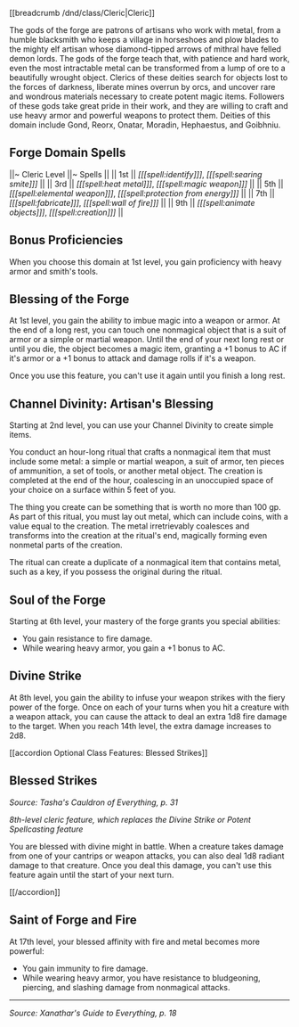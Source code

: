 [[breadcrumb /dnd/class/Cleric|Cleric]]

The gods of the forge are patrons of artisans who work with metal, from a humble blacksmith who keeps a village in horseshoes and plow blades to the mighty elf artisan whose diamond-tipped arrows of mithral have felled demon lords. The gods of the forge teach that, with patience and hard work, even the most intractable metal can be transformed from a lump of ore to a beautifully wrought object. Clerics of these deities search for objects lost to the forces of darkness, liberate mines overrun by orcs, and uncover rare and wondrous materials necessary to create potent magic items. Followers of these gods take great pride in their work, and they are willing to craft and use heavy armor and powerful weapons to protect them. Deities of this domain include Gond, Reorx, Onatar, Moradin, Hephaestus, and Goibhniu.

## Forge Domain Spells

||~ Cleric Level ||~ Spells ||
|| 1st || _[[[spell:identify]]]_, _[[[spell:searing smite]]]_ ||
|| 3rd || _[[[spell:heat metal]]]_, _[[[spell:magic weapon]]]_ ||
|| 5th || _[[[spell:elemental weapon]]]_, _[[[spell:protection from energy]]]_ ||
|| 7th || _[[[spell:fabricate]]]_, _[[[spell:wall of fire]]]_ ||
|| 9th || _[[[spell:animate objects]]]_, _[[[spell:creation]]]_ ||

## Bonus Proficiencies

When you choose this domain at 1st level, you gain proficiency with heavy armor and smith's tools.

## Blessing of the Forge

At 1st level, you gain the ability to imbue magic into a weapon or armor. At the end of a long rest, you can touch one nonmagical object that is a suit of armor or a simple or martial weapon. Until the end of your next long rest or until you die, the object becomes a magic item, granting a +1 bonus to AC if it's armor or a +1 bonus to attack and damage rolls if it's a weapon.

Once you use this feature, you can't use it again until you finish a long rest.

## Channel Divinity: Artisan's Blessing

Starting at 2nd level, you can use your Channel Divinity to create simple items.

You conduct an hour-long ritual that crafts a nonmagical item that must include some metal: a simple or martial weapon, a suit of armor, ten pieces of ammunition, a set of tools, or another metal object. The creation is completed at the end of the hour, coalescing in an unoccupied space of your choice on a surface within 5 feet of you.

The thing you create can be something that is worth no more than 100 gp. As part of this ritual, you must lay out metal, which can include coins, with a value equal to the creation. The metal irretrievably coalesces and transforms into the creation at the ritual's end, magically forming even nonmetal parts of the creation.

The ritual can create a duplicate of a nonmagical item that contains metal, such as a key, if you possess the original during the ritual.

## Soul of the Forge

Starting at 6th level, your mastery of the forge grants you special abilities:

* You gain resistance to fire damage.
* While wearing heavy armor, you gain a +1 bonus to AC.

## Divine Strike

At 8th level, you gain the ability to infuse your weapon strikes with the fiery power of the forge. Once on each of your turns when you hit a creature with a weapon attack, you can cause the attack to deal an extra 1d8 fire damage to the target. When you reach 14th level, the extra damage increases to 2d8.

[[accordion Optional Class Features: Blessed Strikes]]

## Blessed Strikes

_Source: Tasha's Cauldron of Everything, p. 31_

_8th-level cleric feature, which replaces the Divine Strike or Potent Spellcasting feature_

You are blessed with divine might in battle. When a creature takes damage from one of your cantrips or weapon attacks, you can also deal 1d8 radiant damage to that creature. Once you deal this damage, you can't use this feature again until the start of your next turn.

[[/accordion]]

## Saint of Forge and Fire

At 17th level, your blessed affinity with fire and metal becomes more powerful:

* You gain immunity to fire damage.
* While wearing heavy armor, you have resistance to bludgeoning, piercing, and slashing damage from nonmagical attacks.

----

*Source: Xanathar's Guide to Everything, p. 18*

<script type="module">
    import {init_accordions} from "/js/common/utils.js";
    init_accordions();
</script>
